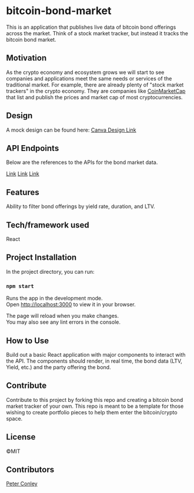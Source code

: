 # bitcoin-bond-market

This is an application that publishes live data of bitcoin bond offerings across the market. Think of a stock market tracker, but instead it tracks the bitcoin bond market.

## Motivation

As the crypto economy and ecosystem grows we will start to see companies and applications meet the same needs or services of the traditional market. For example, there are already plenty of "stock market trackers" in the crypto economy. They are companies like [CoinMarketCap](https://coinmarketcap.com/) that list and publish the prices and market cap of most cryptocurrencies.

## Design

A mock design can be found here: [Canva Design Link](https://www.canva.com/design/DAE8cbDH7Co/qwqVKXQ48lUYaL3tTu5WLA/view?website#2)

## API Endpoints

Below are the references to the APIs for the bond market data.

[Link]()
[Link]()
[Link]()

## Features

Ability to filter bond offerings by yield rate, duration, and LTV.

## Tech/framework used

React

## Project Installation

In the project directory, you can run:

### `npm start`

Runs the app in the development mode.\
Open [http://localhost:3000](http://localhost:3000) to view it in your browser.

The page will reload when you make changes.\
You may also see any lint errors in the console.

## How to Use

Build out a basic React application with major components to interact with the API. The components should render, in real time, the bond data (LTV, Yield, etc.) and the party offering the bond.
  
## Contribute

Contribute to this project by forking this repo and creating a bitcoin bond market tracker of your own. This repo is meant to be a template for those wishing to create portfolio pieces to help them enter the bitcoin/crypto space.

## License

©MIT 

## Contributors

[Peter Conley](https://github.com/peterdavidconley)



